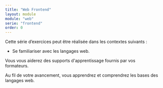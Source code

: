 ```yaml
---
title: "Web Frontend"
layout: module
module: "web"
serie: "frontend"
order: 0
---
```


Cette série d’exercices peut être réalisée dans les contextes suivants :

- Se familiariser avec les langages web.

Vous vous aiderez des supports d'apprentissage fournis par vos formateurs.

Au fil de votre avancement, vous apprendrez et comprendrez les bases des langages web.
